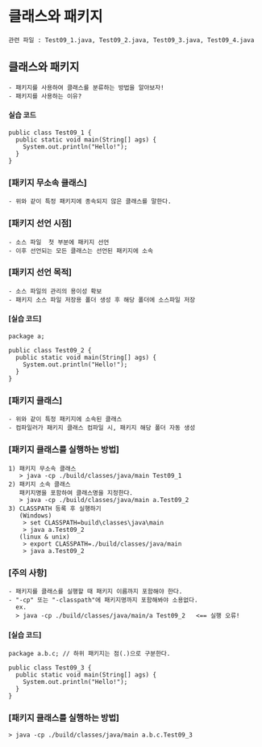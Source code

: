 # 클래스와 패키지

```
관련 파일 : Test09_1.java, Test09_2.java, Test09_3.java, Test09_4.java
```

## 클래스와 패키지

```
- 패키지를 사용하여 클래스를 분류하는 방법을 알아보자! 
- 패키지를 사용하는 이유?
```

#### 실습 코드

```
public class Test09_1 {
  public static void main(String[] ags) {
    System.out.println("Hello!"); 
  }
}
```

### [패키지 무소속 클래스]

```
- 위와 같이 특정 패키지에 종속되지 않은 클래스를 말한다.
```

### [패키지 선언 시점]

```
- 소스 파일  첫 부분에 패키지 선언
- 이후 선언되는 모든 클래스는 선언된 패키지에 소속
```

### [패키지 선언 목적]

```
- 소스 파일의 관리의 용이성 확보
- 패키지 소스 파일 저장용 폴더 생성 후 해당 폴더에 소스파일 저장
```

#### [실습 코드]

```
package a;

public class Test09_2 {
  public static void main(String[] ags) {
    System.out.println("Hello!"); 
  }
}
```

### [패키지 클래스]

```
- 위와 같이 특정 패키지에 소속된 클래스
- 컴파일러가 패키지 클래스 컴파일 시, 패키지 해당 폴더 자동 생성
```

### [패키지 클래스를 실행하는 방법]

```
1) 패키지 무소속 클래스
   > java -cp ./build/classes/java/main Test09_1
2) 패키지 소속 클래스
   패키지명을 포함하여 클래스명을 지정한다.
   > java -cp ./build/classes/java/main a.Test09_2
3) CLASSPATH 등록 후 실행하기
   (Windows)
    > set CLASSPATH=build\classes\java\main
    > java a.Test09_2
   (linux & unix)
    > export CLASSPATH=./build/classes/java/main
    > java a.Test09_2
```

### [주의 사항]

```
- 패키지를 클래스를 실행할 때 패키지 이름까지 포함해야 한다.
- "-cp" 또는 "-classpath"에 패키지명까지 포함해봐야 소용없다.
  ex. 
  > java -cp ./build/classes/java/main/a Test09_2   <== 실행 오류!
```

#### [실습 코드]

```
package a.b.c; // 하위 패키지는 점(.)으로 구분한다.

public class Test09_3 {
  public static void main(String[] ags) {
    System.out.println("Hello!"); 
  }
}
```

### [패키지 클래스를 실행하는 방법]

```
> java -cp ./build/classes/java/main a.b.c.Test09_3
```